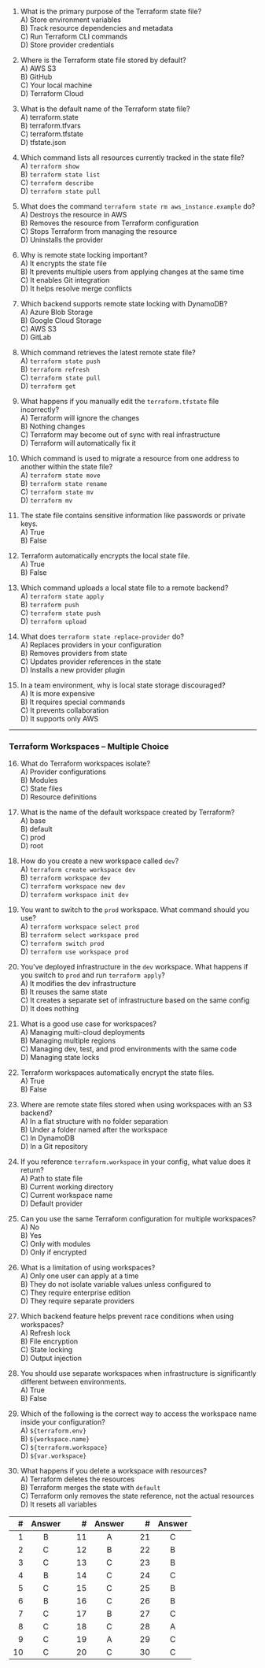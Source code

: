 1. What is the primary purpose of the Terraform state file?  
A) Store environment variables  
B) Track resource dependencies and metadata  
C) Run Terraform CLI commands  
D) Store provider credentials  

2. Where is the Terraform state file stored by default?  
A) AWS S3  
B) GitHub  
C) Your local machine  
D) Terraform Cloud  

3. What is the default name of the Terraform state file?  
A) terraform.state  
B) terraform.tfvars  
C) terraform.tfstate  
D) tfstate.json  

4. Which command lists all resources currently tracked in the state file?  
A) `terraform show`  
B) `terraform state list`  
C) `terraform describe`  
D) `terraform state pull`  

5. What does the command `terraform state rm aws_instance.example` do?  
A) Destroys the resource in AWS  
B) Removes the resource from Terraform configuration  
C) Stops Terraform from managing the resource  
D) Uninstalls the provider  

6. Why is remote state locking important?  
A) It encrypts the state file  
B) It prevents multiple users from applying changes at the same time  
C) It enables Git integration  
D) It helps resolve merge conflicts  

7. Which backend supports remote state locking with DynamoDB?  
A) Azure Blob Storage  
B) Google Cloud Storage  
C) AWS S3  
D) GitLab  

8. Which command retrieves the latest remote state file?  
A) `terraform state push`  
B) `terraform refresh`  
C) `terraform state pull`  
D) `terraform get`  

9. What happens if you manually edit the `terraform.tfstate` file incorrectly?  
A) Terraform will ignore the changes  
B) Nothing changes  
C) Terraform may become out of sync with real infrastructure  
D) Terraform will automatically fix it  

10. Which command is used to migrate a resource from one address to another within the state file?  
A) `terraform state move`  
B) `terraform state rename`  
C) `terraform state mv`  
D) `terraform mv`  

11. The state file contains sensitive information like passwords or private keys.  
A) True  
B) False  

12. Terraform automatically encrypts the local state file.  
A) True  
B) False  

13. Which command uploads a local state file to a remote backend?  
A) `terraform state apply`  
B) `terraform push`  
C) `terraform state push`  
D) `terraform upload`  

14. What does `terraform state replace-provider` do?  
A) Replaces providers in your configuration  
B) Removes providers from state  
C) Updates provider references in the state  
D) Installs a new provider plugin  

15. In a team environment, why is local state storage discouraged?  
A) It is more expensive  
B) It requires special commands  
C) It prevents collaboration  
D) It supports only AWS  

---

### **Terraform Workspaces – Multiple Choice**

16. What do Terraform workspaces isolate?  
A) Provider configurations  
B) Modules  
C) State files  
D) Resource definitions  

17. What is the name of the default workspace created by Terraform?  
A) base  
B) default  
C) prod  
D) root  

18. How do you create a new workspace called `dev`?  
A) `terraform create workspace dev`  
B) `terraform workspace dev`  
C) `terraform workspace new dev`  
D) `terraform workspace init dev`  

19. You want to switch to the `prod` workspace. What command should you use?  
A) `terraform workspace select prod`  
B) `terraform select workspace prod`  
C) `terraform switch prod`  
D) `terraform use workspace prod`  

20. You’ve deployed infrastructure in the `dev` workspace. What happens if you switch to `prod` and run `terraform apply`?  
A) It modifies the dev infrastructure  
B) It reuses the same state  
C) It creates a separate set of infrastructure based on the same config  
D) It does nothing  

21. What is a good use case for workspaces?  
A) Managing multi-cloud deployments  
B) Managing multiple regions  
C) Managing dev, test, and prod environments with the same code  
D) Managing state locks  

22. Terraform workspaces automatically encrypt the state files.  
A) True  
B) False  

23. Where are remote state files stored when using workspaces with an S3 backend?  
A) In a flat structure with no folder separation  
B) Under a folder named after the workspace  
C) In DynamoDB  
D) In a Git repository  

24. If you reference `terraform.workspace` in your config, what value does it return?  
A) Path to state file  
B) Current working directory  
C) Current workspace name  
D) Default provider  

25. Can you use the same Terraform configuration for multiple workspaces?  
A) No  
B) Yes  
C) Only with modules  
D) Only if encrypted  

26. What is a limitation of using workspaces?  
A) Only one user can apply at a time  
B) They do not isolate variable values unless configured to  
C) They require enterprise edition  
D) They require separate providers  

27. Which backend feature helps prevent race conditions when using workspaces?  
A) Refresh lock  
B) File encryption  
C) State locking  
D) Output injection  

28. You should use separate workspaces when infrastructure is significantly different between environments.  
A) True  
B) False  

29. Which of the following is the correct way to access the workspace name inside your configuration?  
A) `${terraform.env}`  
B) `${workspace.name}`  
C) `${terraform.workspace}`  
D) `${var.workspace}`  

30. What happens if you delete a workspace with resources?  
A) Terraform deletes the resources  
B) Terraform merges the state with `default`  
C) Terraform only removes the state reference, not the actual resources  
D) It resets all variables  

| **#** | **Answer** |      | **#** | **Answer** |      | **#** | **Answer** |
|------:|:----------:|------|------:|:----------:|------|------:|:----------:|
| 1     | B          |      | 11    | A          |      | 21    | C          |
| 2     | C          |      | 12    | B          |      | 22    | B          |
| 3     | C          |      | 13    | C          |      | 23    | B          |
| 4     | B          |      | 14    | C          |      | 24    | C          |
| 5     | C          |      | 15    | C          |      | 25    | B          |
| 6     | B          |      | 16    | C          |      | 26    | B          |
| 7     | C          |      | 17    | B          |      | 27    | C          |
| 8     | C          |      | 18    | C          |      | 28    | A          |
| 9     | C          |      | 19    | A          |      | 29    | C          |
| 10    | C          |      | 20    | C          |      | 30    | C          |
